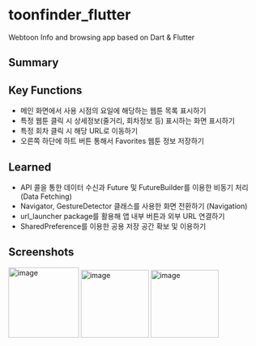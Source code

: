 # toonfinder_flutter
Webtoon Info and browsing app based on Dart &amp; Flutter 

## Summary

## Key Functions
-	메인 화면에서 사용 시점의 요일에 해당하는 웹툰 목록 표시하기
-	특정 웹툰 클릭 시 상세정보(줄거리, 회차정보 등) 표시하는 화면 표시하기
-	특정 회차 클릭 시 해당 URL로 이동하기
-	오른쪽 하단에 하트 버튼 통해서 Favorites 웹툰 정보 저장하기


## Learned
-	API 콜을 통한 데이터 수신과 Future 및 FutureBuilder를 이용한 비동기 처리 (Data Fetching)
- Navigator, GestureDetector 클래스를 사용한 화면 전환하기 (Navigation)
- url_launcher package를 활용해 앱 내부 버튼과 외부 URL 연결하기 
-	SharedPreference를 이용한 공용 저장 공간 확보 및 이용하기


## Screenshots
<img width="139" alt="image" src="https://user-images.githubusercontent.com/77106988/236770500-1fd9f136-9e5e-48d1-b48f-e2eb4d72eaf9.png">
<img width="134" alt="image" src="https://user-images.githubusercontent.com/77106988/236770530-349a8574-4ff5-404a-83cb-7a53080b09b8.png">
<img width="134" alt="image" src="https://user-images.githubusercontent.com/77106988/236770553-566e9172-6b8e-4983-b098-3a2c1b40a030.png">
